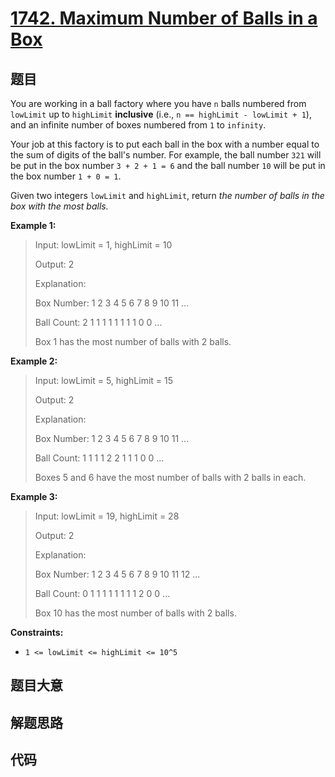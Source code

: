 # [1742. Maximum Number of Balls in a Box](https://leetcode.com/problems/maximum-number-of-balls-in-a-box/)

## 题目

You are working in a ball factory where you have `n` balls numbered from
`lowLimit` up to `highLimit` **inclusive** (i.e., `n == highLimit - lowLimit +
1`), and an infinite number of boxes numbered from `1` to `infinity`.

Your job at this factory is to put each ball in the box with a number equal to
the sum of digits of the ball's number. For example, the ball number `321`
will be put in the box number `3 + 2 + 1 = 6` and the ball number `10` will be
put in the box number `1 + 0 = 1`.

Given two integers `lowLimit` and `highLimit`, return _the number of balls in
the box with the most balls._

**Example 1:**

> Input: lowLimit = 1, highLimit = 10
>
> Output: 2
>
> Explanation:
>
> Box Number: 1 2 3 4 5 6 7 8 9 10 11 ...
>
> Ball Count: 2 1 1 1 1 1 1 1 1 0 0 ...
>
> Box 1 has the most number of balls with 2 balls.

**Example 2:**

> Input: lowLimit = 5, highLimit = 15
>
> Output: 2
>
> Explanation:
>
> Box Number: 1 2 3 4 5 6 7 8 9 10 11 ...
>
> Ball Count: 1 1 1 1 2 2 1 1 1 0 0 ...
>
> Boxes 5 and 6 have the most number of balls with 2 balls in each.

**Example 3:**

> Input: lowLimit = 19, highLimit = 28
>
> Output: 2
>
> Explanation:
>
> Box Number: 1 2 3 4 5 6 7 8 9 10 11 12 ...
>
> Ball Count: 0 1 1 1 1 1 1 1 1 2 0 0 ...
>
> Box 10 has the most number of balls with 2 balls.

**Constraints:**

- `1 <= lowLimit <= highLimit <= 10^5`

## 题目大意

## 解题思路

## 代码

```javascript

```
